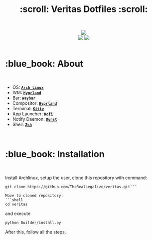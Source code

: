 <h1 align="center"> :scroll: Veritas Dotfiles :scroll: </h1>
<br>
<p align="center">
  <img src="https://img.shields.io/github/issues/TheRealLegalize/veritas?style=for-the-badge">
  </br>
    <img src="https://img.shields.io/github/languages/count/TheRealLegalize/veritas?style=for-the-badge">
  <img src="https://img.shields.io/github/repo-size/TheRealLegalize/veritas?style=for-the-badge">
<br>

<br>
<h1 align="left"> :blue_book: About</h1> 
<br>
 
 - OS: [**`Arch Linux`**](https://archlinux.org/)
 - WM: [**`Hyprland`**](https://github.com/hyprwm/Hyprland)
 - Bar: [**`Waybar`**](https://github.com/Alexays/Waybar)
 - Compositor: [**`Hyprland`**](https://github.com/hyprwm/Hyprland)
 - Terminal: [**`Kitty`**](https://github.com/kovidgoyal/kitty)
 - App Launcher: [**`Rofi`**](https://github.com/davatorium/rofi)
 - Notify Daemon: [**`Dunst`**](https://github.com/dunst-project/dunst)
 - Shell: [**`Zsh`**](https://www.zsh.org/)


<br>
<h1 align="left"> :blue_book: Installation</h1> 
<br>

Install Archlinux, setup the user, clone this repository with command:
```shell
git clone https://github.com/TheRealLegalize/veritas.git```

Move to cloned repository:
```shell
cd veritas
```
and execute
```shell
python Builder/install.py
```
After this, follow all the steps.
